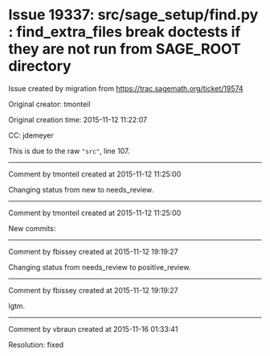 # Issue 19337: src/sage_setup/find.py :  find_extra_files break doctests if they are not run from SAGE_ROOT directory

Issue created by migration from https://trac.sagemath.org/ticket/19574

Original creator: tmonteil

Original creation time: 2015-11-12 11:22:07

CC:  jdemeyer

This is due to the raw `"src"`, line 107.



---

Comment by tmonteil created at 2015-11-12 11:25:00

Changing status from new to needs_review.


---

Comment by tmonteil created at 2015-11-12 11:25:00

New commits:


---

Comment by fbissey created at 2015-11-12 19:19:27

Changing status from needs_review to positive_review.


---

Comment by fbissey created at 2015-11-12 19:19:27

lgtm.


---

Comment by vbraun created at 2015-11-16 01:33:41

Resolution: fixed
